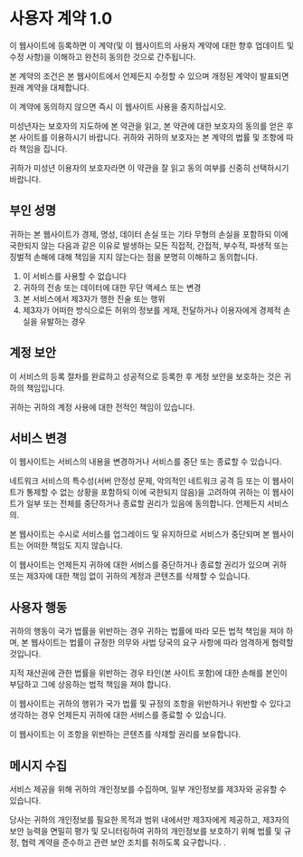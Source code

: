 # 사용자 계약 1.0

이 웹사이트에 등록하면 이 계약(및 이 웹사이트의 사용자 계약에 대한 향후 업데이트 및 수정 사항)을 이해하고 완전히 동의한 것으로 간주됩니다.

본 계약의 조건은 본 웹사이트에서 언제든지 수정할 수 있으며 개정된 계약이 발표되면 원래 계약을 대체합니다.

이 계약에 동의하지 않으면 즉시 이 웹사이트 사용을 중지하십시오.

미성년자는 보호자의 지도하에 본 약관을 읽고, 본 약관에 대한 보호자의 동의를 얻은 후 본 사이트를 이용하시기 바랍니다. 귀하와 귀하의 보호자는 본 계약의 법률 및 조항에 따라 책임을 집니다.

귀하가 미성년 이용자의 보호자라면 이 약관을 잘 읽고 동의 여부를 신중히 선택하시기 바랍니다.

## 부인 성명

귀하는 본 웹사이트가 경제, 명성, 데이터 손실 또는 기타 무형의 손실을 포함하되 이에 국한되지 않는 다음과 같은 이유로 발생하는 모든 직접적, 간접적, 부수적, 파생적 또는 징벌적 손해에 대해 책임을 지지 않는다는 점을 분명히 이해하고 동의합니다.

1. 이 서비스를 사용할 수 없습니다
1. 귀하의 전송 또는 데이터에 대한 무단 액세스 또는 변경
1. 본 서비스에서 제3자가 행한 진술 또는 행위
1. 제3자가 어떠한 방식으로든 허위의 정보를 게재, 전달하거나 이용자에게 경제적 손실을 유발하는 경우

## 계정 보안

이 서비스의 등록 절차를 완료하고 성공적으로 등록한 후 계정 보안을 보호하는 것은 귀하의 책임입니다.

귀하는 귀하의 계정 사용에 대한 전적인 책임이 있습니다.

## 서비스 변경

이 웹사이트는 서비스의 내용을 변경하거나 서비스를 중단 또는 종료할 수 있습니다.

네트워크 서비스의 특수성(서버 안정성 문제, 악의적인 네트워크 공격 등 또는 이 웹사이트가 통제할 수 없는 상황을 포함하되 이에 국한되지 않음)을 고려하여 귀하는 이 웹사이트가 일부 또는 전체를 중단하거나 종료할 권리가 있음에 동의합니다. 언제든지 서비스의.

본 웹사이트는 수시로 서비스를 업그레이드 및 유지하므로 서비스가 중단되며 본 웹사이트는 어떠한 책임도 지지 않습니다.

이 웹사이트는 언제든지 귀하에 대한 서비스를 중단하거나 종료할 권리가 있으며 귀하 또는 제3자에 대한 책임 없이 귀하의 계정과 콘텐츠를 삭제할 수 있습니다.

## 사용자 행동

귀하의 행동이 국가 법률을 위반하는 경우 귀하는 법률에 따라 모든 법적 책임을 져야 하며, 본 웹사이트는 법률이 규정한 의무와 사법 당국의 요구 사항에 따라 엄격하게 협력할 것입니다.

지적 재산권에 관한 법률을 위반하는 경우 타인(본 사이트 포함)에 대한 손해를 본인이 부담하고 그에 상응하는 법적 책임을 져야 합니다.

이 웹사이트는 귀하의 행위가 국가 법률 및 규정의 조항을 위반하거나 위반할 수 있다고 생각하는 경우 언제든지 귀하에 대한 서비스를 종료할 수 있습니다.

이 웹사이트는 이 조항을 위반하는 콘텐츠를 삭제할 권리를 보유합니다.

## 메시지 수집

서비스 제공을 위해 귀하의 개인정보를 수집하며, 일부 개인정보를 제3자와 공유할 수 있습니다.

당사는 귀하의 개인정보를 필요한 목적과 범위 내에서만 제3자에게 제공하고, 제3자의 보안 능력을 면밀히 평가 및 모니터링하여 귀하의 개인정보를 보호하기 위해 법률 및 규정, 협력 계약을 준수하고 관련 보안 조치를 취하도록 요구합니다. .

